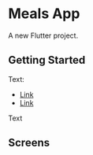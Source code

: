 # Meals App

A new Flutter project.

## Getting Started

Text:

- [Link](link)
- [Link](link)

Text

## Screens
